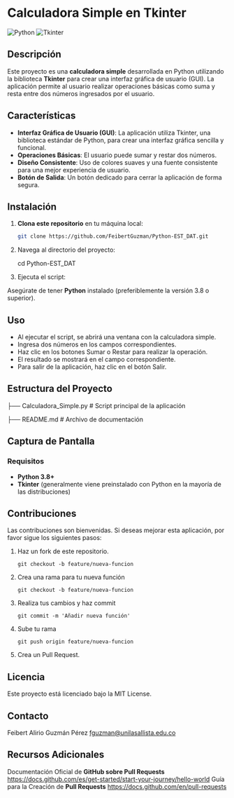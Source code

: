 # Calculadora Simple en Tkinter

![Python](https://img.shields.io/badge/python-3.8+-blue.svg)
![Tkinter](https://img.shields.io/badge/Tkinter-GUI-orange)

## Descripción

Este proyecto es una **calculadora simple** desarrollada en Python utilizando la biblioteca **Tkinter** para crear una interfaz gráfica de usuario (GUI). La aplicación permite al usuario realizar operaciones básicas como suma y resta entre dos números ingresados por el usuario. 

## Características

- **Interfaz Gráfica de Usuario (GUI)**: La aplicación utiliza Tkinter, una biblioteca estándar de Python, para crear una interfaz gráfica sencilla y funcional.
- **Operaciones Básicas**: El usuario puede sumar y restar dos números.
- **Diseño Consistente**: Uso de colores suaves y una fuente consistente para una mejor experiencia de usuario.
- **Botón de Salida**: Un botón dedicado para cerrar la aplicación de forma segura.

## Instalación

1. **Clona este repositorio** en tu máquina local:

   ```bash
   git clone https://github.com/FeibertGuzman/Python-EST_DAT.git

2. Navega al directorio del proyecto:

   cd Python-EST_DAT

3. Ejecuta el script:

Asegúrate de tener **Python** instalado (preferiblemente la versión 3.8 o superior).

   

## Uso
- Al ejecutar el script, se abrirá una ventana con la calculadora simple.
- Ingresa dos números en los campos correspondientes.
- Haz clic en los botones Sumar o Restar para realizar la operación.
- El resultado se mostrará en el campo correspondiente.
- Para salir de la aplicación, haz clic en el botón Salir.

## Estructura del Proyecto
├── Calculadora_Simple.py   # Script principal de la aplicación

├── README.md              # Archivo de documentación

## Captura de Pantalla

### Requisitos
- **Python 3.8+**
- **Tkinter** (generalmente viene preinstalado con Python en la mayoría de las distribuciones)

## Contribuciones
Las contribuciones son bienvenidas. Si deseas mejorar esta aplicación, por favor sigue los siguientes pasos:

1. Haz un fork de este repositorio.
   
   `git checkout -b feature/nueva-funcion`
   
2. Crea una rama para tu nueva función
  
   `git checkout -b feature/nueva-funcion`
   
3. Realiza tus cambios y haz commit
   
   `git commit -m 'Añadir nueva función'`
  
4. Sube tu rama

   `git push origin feature/nueva-funcion`
   
5. Crea un Pull Request.

## **Licencia**
Este proyecto está licenciado bajo la MIT License.

## **Contacto**
Feibert Alirio Guzmán Pérez
fguzman@unilasallista.edu.co

## Recursos Adicionales
Documentación Oficial de **GitHub sobre Pull Requests**
https://docs.github.com/es/get-started/start-your-journey/hello-world 
Guía para la Creación de **Pull Requests**
https://docs.github.com/en/pull-requests




